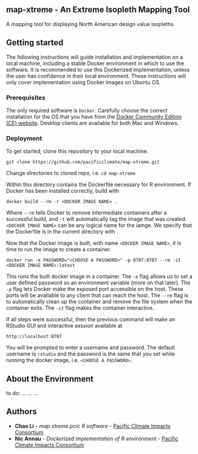 ## map-xtreme - An Extreme Isopleth Mapping Tool
 
A mapping tool for displaying North American design value isopleths.

## Getting started
The following instructions will guide installation and implementation on a local machine, including a stable Docker environment in which to use the software. It is recommended to use this Dockerized implementation, unless the user has confidence in their local environment. These instructions will only cover implementation using Docker images on Ubuntu OS.

### Prerequisites 
The only required software is `Docker`. Carefully choose the correct installation for the OS that you have from the [Docker Community Edition (CE) website](https://docs.docker.com/install/#supported-platforms). Desktop clients are available for both Mac and Windows.

### Deployment
To get started, clone this repository to your local machine.
```
git clone https://github.com/pacificclimate/map-xtreme.git
```

Change directories to cloned repo, i.e. `cd map-xtreme`

Within this directory contains the Dockerfile necessary for R environment. If Docker has been installed correctly, build with
```
docker build --rm -r <DOCKER IMAGE NAME> .
```
Where `--rm` tells Docker to remove intermediate containers after a successful build, and `-t` will automatically tag the image that was created. `<DOCKER IMAGE NAME>` can be any logical name for the iamge. We specify that the Dockerfile is in the current directory with `.`

Now that the Docker image is built, with name `<DOCKER IMAGE NAME>`, it is time to run the image to create a container.

```
docker run -e PASSWORD="<CHOOSE A PASSWORD>" -p 8787:8787 --rm -it <DOCKER IMAGE NAME>:latest
```

This runs the built docker image in a container. The `-e` flag allows us to set a user defined password as an environment variable (more on that later). The `-p` flag lets Docker make the exposed port accessible on the host. These ports will be available to any client that can reach the host. The `--rm` flag is to automatically clean up the container and remove the file system when the container exits. The `-it` flag makes the container interactive.

If all steps were successful, then the previous command will make an RStudio GUI and interactive session available at 
```
http://localhost:8787
```

You will be prompted to enter a username and password. The default username is `rstudio` and the password is the same that you set while running the docker image, i.e. `<CHOOSE A PASSWORD>`. 

## About the Environment
to do:
...
...
...

## Authors
* **Chao Li** - *map.xtreme.pcic R software* - [Pacific Climate Impacts Consortium](https://www.pacificclimate.org/)
* **Nic Annau** - *Dockerized implementation of R environment* - [Pacific Climate Impacts Consortium](https://www.pacificclimate.org/)
